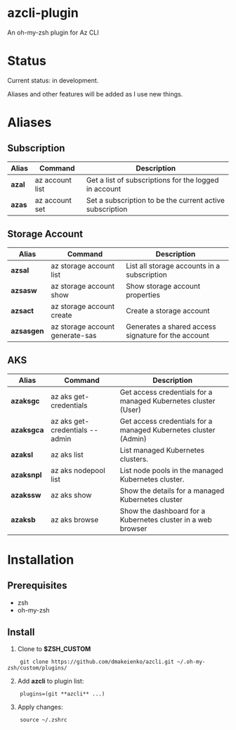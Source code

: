 # azcli-plugin
An oh-my-zsh plugin for Az CLI

# Status

Current status: in development.

Aliases and other features will be added as I use new things.

# Aliases

## Subscription

| Alias    | Command         | Description                                              |
|----------|-----------------|----------------------------------------------------------|
| **azal** | az account list | Get a list of subscriptions for the logged in account    |
| **azas** | az account set  | Set a subscription to be the current active subscription |


## Storage Account

| Alias        | Command                         | Description                                         |
|--------------|---------------------------------|-----------------------------------------------------|
| **azsal**    | az storage account list         | List all storage accounts in a subscription         |
| **azsasw**   | az storage account show         | Show storage account properties                     |
| **azsact**   | az storage account create       | Create a storage account                            |
| **azsasgen** | az storage account generate-sas | Generates a shared access signature for the account |


## AKS

| Alias        | Command                        | Description                                                     |
|--------------|--------------------------------|-----------------------------------------------------------------|
| **azaksgc**  | az aks get-credentials         | Get access credentials for a managed Kubernetes cluster (User)  |
| **azaksgca** | az aks get-credentials --admin | Get access credentials for a managed Kubernetes cluster (Admin) |
| **azaksl**   | az aks list                    | List managed Kubernetes clusters.                               |
| **azaksnpl** | az aks nodepool list           | List node pools in the managed Kubernetes cluster.              |
| **azakssw**  | az aks show                    | Show the details for a managed Kubernetes cluster               |
| **azaksb**   | az aks browse                  | Show the dashboard for a Kubernetes cluster in a web browser    |


# Installation

## Prerequisites

- zsh
- oh-my-zsh

## Install

1. Clone to **$ZSH_CUSTOM**
```
    git clone https://github.com/dmakeienko/azcli.git ~/.oh-my-zsh/custom/plugins/
```

2. Add **azcli** to plugin list:

```
    plugins=(git **azcli** ...)
```

3. Apply changes:

```
    source ~/.zshrc
```